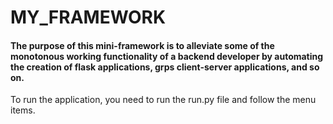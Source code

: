 # MY_FRAMEWORK

#### The purpose of this mini-framework is to alleviate some of the monotonous working functionality of a backend  developer by automating the creation of flask applications, grps client-server applications, and so on.


To run the application, you need to run the run.py file and follow the menu items.
